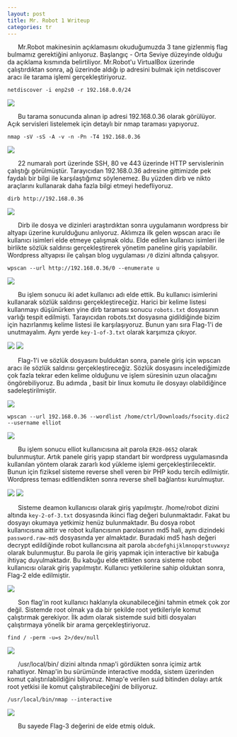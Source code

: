 ```yaml
---
layout: post
title: Mr. Robot 1 Writeup
categories: tr
---
```



&nbsp;&nbsp;&nbsp;&nbsp;&nbsp;&nbsp;Mr.Robot makinesinin açıklamasını okuduğumuzda 3 tane gizlenmiş flag bulmamız gerektiğini anlıyoruz. Başlangıç - Orta Seviye düzeyinde olduğu da açıklama kısmında belirtiliyor. Mr.Robot'u VirtualBox üzerinde çalıştırdıktan sonra, ağ üzerinde aldığı ip adresini bulmak için netdiscover aracı ile tarama işlemi gerçekleştiriyoruz. 

	netdiscover -i enp2s0 -r 192.168.0.0/24

<img src="/img/mr-robot/netdiscover.png">

&nbsp;&nbsp;&nbsp;&nbsp;&nbsp;&nbsp;Bu tarama sonucunda alınan ip adresi 192.168.0.36 olarak görülüyor. Açık servisleri listelemek için detaylı bir nmap taraması yapıyoruz. 

	nmap -sV -sS -A -v -n -Pn -T4 192.168.0.36 

<img src="/img/mr-robot/nmap.png">

&nbsp;&nbsp;&nbsp;&nbsp;&nbsp;&nbsp;22 numaralı port üzerinde SSH, 80 ve 443 üzerinde HTTP servislerinin çalıştığı görülmüştür. Tarayıcıdan 192.168.0.36 adresine gittimizde pek faydalı bir bilgi ile karşılaştığımız söylenemez. Bu yüzden dirb ve nikto araçlarını kullanarak daha fazla bilgi etmeyi hedefliyoruz. 

	dirb http://192.168.0.36

<img src="/img/mr-robot/dirb.png">

&nbsp;&nbsp;&nbsp;&nbsp;&nbsp;&nbsp;Dirb ile dosya ve dizinleri araştırdıktan sonra uygulamanın wordpress bir altyapı üzerine kurulduğunu anlıyoruz. Aklımıza ilk gelen wpscan aracı ile kullanıcı isimleri elde etmeye çalışmak oldu. Elde edilen kullanıcı isimleri ile birlikte sözlük saldırısı gerçekleştirerek yönetim paneline giriş yapılabilir. Wordpress altyapısı ile çalışan blog uygulaması `/0` dizini altında çalışıyor. 

	wpscan --url http://192.168.0.36/0 --enumerate u

<img src="/img/mr-robot/wp-user.png">

&nbsp;&nbsp;&nbsp;&nbsp;&nbsp;&nbsp;Bu işlem sonucu iki adet kullanıcı adı elde ettik. Bu kullanıcı isimlerini kullanarak sözlük saldırısı gerçekleştireceğiz. Harici bir kelime listesi kullanmayı düşünürken yine dirb taraması sonucu `robots.txt` dosyasının varlığı tespit edilmişti. Tarayıcıdan robots.txt dosyasına gidildiğinde bizim için hazırlanmış kelime listesi ile karşılaşıyoruz. Bunun yanı sıra Flag-1'i de unutmayalım. Aynı yerde `key-1-of-3.txt` olarak karşımıza çıkıyor. 

<img src="/img/mr-robot/robots.txt.png">

<img src="/img/mr-robot/flag-1.png">

&nbsp;&nbsp;&nbsp;&nbsp;&nbsp;&nbsp;Flag-1'i ve sözlük dosyasını bulduktan sonra, panele giriş için wpscan aracı ile sözlük saldırısı gerçekleştireceğiz. Sözlük dosyasını incelediğimizde çok fazla tekrar eden kelime olduğunu ve işlem süresinin uzun olacağını öngörebiliyoruz. Bu adımda , basit bir linux komutu ile dosyayı olabildiğince sadeleştirilmiştir. 

<img src="/img/mr-robot/dic.png">

	

	wpscan --url 192.168.0.36 --wordlist /home/ctrl/Downloads/fsocity.dic2 --username elliot


<img src="/img/mr-robot/wp-password.png">



&nbsp;&nbsp;&nbsp;&nbsp;&nbsp;&nbsp;Bu işlem sonucu elliot kullanıcısına ait parola `ER28-0652` olarak bulunmuştur. Artık panele giriş yapıp standart bir wordpress uygulamasında kullanılan yöntem olarak zararlı kod yükleme işlemi gerçekleştirilecektir. Bunun için fiziksel sisteme reverse shell veren bir PHP kodu tercih edilmiştir. Wordpress teması editlendikten sonra reverse shell bağlantısı kurulmuştur. 

<img src="/img/mr-robot/wp-tema.png">

<img src="/img/mr-robot/reverse-shell.png">

&nbsp;&nbsp;&nbsp;&nbsp;&nbsp;&nbsp;Sisteme deamon kullanıcısı olarak giriş yapılmıştır. /home/robot dizini altında `key-2-of-3.txt` dosyasında ikinci flag değeri bulunmaktadır. Fakat bu dosyayı okumaya yetkimiz henüz bulunmaktadır. Bu dosya robot kullanıcısına aittir ve robot kullancısının parolasının md5 hali, aynı dizindeki `password.raw-md5` dosyasında yer almaktadır. Buradaki md5 hash değeri decrypt edildiğinde robot kullancısına ait parola `abcdefghijklmnopqrstuvwxyz` olarak bulunmuştur. Bu parola ile giriş yapmak için interactive bir kabuğa ihtiyaç duyulmaktadır. Bu kabuğu elde ettikten sonra sisteme robot kullanıcısı olarak giriş yapılmıştır. Kullanıcı yetkilerine sahip olduktan sonra, Flag-2 elde edilmiştir. 

<img src="/img/mr-robot/flag-2.png">

&nbsp;&nbsp;&nbsp;&nbsp;&nbsp;&nbsp;Son flag'in root kullanıcı haklarıyla okunabileceğini tahmin etmek çok zor değil. Sistemde root olmak ya da bir şekilde root yetkileriyle komut çalıştırmak gerekiyor. İlk adım olarak sistemde suid bitli dosyaları çalıştırmaya yönelik bir arama gerçekleştiriyoruz.

	find / -perm -u=s 2>/dev/null

<img src="/img/mr-robot/suid.png">

&nbsp;&nbsp;&nbsp;&nbsp;&nbsp;&nbsp;/usr/local/bin/ dizini altında nmap'i gördükten sonra içimiz artık rahatlıyor. Nmap'in bu sürümünde interactive modda, sistem üzerinden komut çalıştırılabildiğini biliyoruz. Nmap'e verilen suid bitinden dolayı artık root yetkisi ile komut çalıştırabileceğini de biliyoruz. 

	/usr/local/bin/nmap --interactive

<img src="/img/mr-robot/flag-3.png">

&nbsp;&nbsp;&nbsp;&nbsp;&nbsp;&nbsp;Bu sayede Flag-3 değerini de elde etmiş olduk. 
	
		

